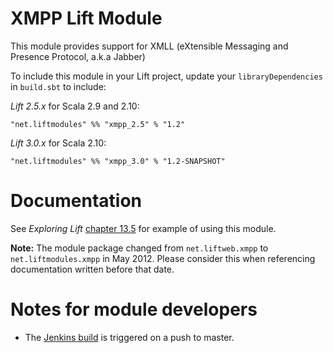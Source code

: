 XMPP Lift Module
==================

This module provides support for XMLL (eXtensible Messaging and Presence Protocol, a.k.a Jabber)

To include this module in your Lift project, update your `libraryDependencies` in `build.sbt` to include:

*Lift 2.5.x* for Scala 2.9 and 2.10:

    "net.liftmodules" %% "xmpp_2.5" % "1.2"

*Lift 3.0.x* for Scala 2.10:

    "net.liftmodules" %% "xmpp_3.0" % "1.2-SNAPSHOT"


Documentation
=============

See _Exploring Lift_ [chapter 13.5](http://exploring.liftweb.net/master/index-13.html) for example of using this module.

**Note:** The module package changed from `net.liftweb.xmpp` to `net.liftmodules.xmpp` in May 2012.  Please consider this when referencing documentation written before that date.


Notes for module developers
===========================

* The [Jenkins build](https://liftmodules.ci.cloudbees.com/job/xmpp/) is triggered on a push to master.



